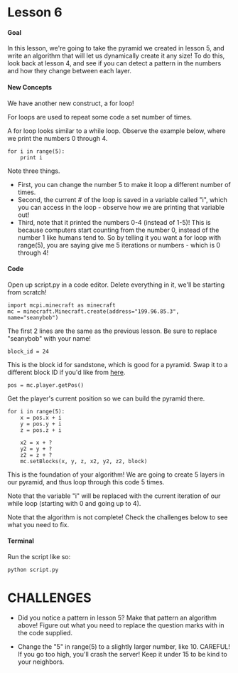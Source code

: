 # Lesson 6

#### Goal
In this lesson, we're going to take the pyramid we created in lesson 5,
   and write an algorithm that will let us dynamically create it any size!
   To do this, look back at lesson 4, and see if you can detect a pattern in the numbers
   and how they change between each layer.

#### New Concepts

We have another new construct, a for loop!

For loops are used to repeat some code a set number of times.

A for loop looks similar to a while loop. Observe the example below, where we print the numbers 0 through 4.

```
for i in range(5):
    print i
```

Note three things.

- First, you can change the number 5 to make it loop a different number of times.
- Second, the current # of the loop is saved in a variable called "i", which you can access in the loop - observe how we are printing that variable out!
- Third, note that it printed the numbers 0-4 (instead of 1-5)! This is because computers start counting from the number 0, instead of the number 1 like humans tend to. So by telling it you want a for loop with range(5), you are saying give me 5 iterations or numbers - which is 0 through 4!

#### Code
Open up script.py in a code editor. Delete everything in it, we'll be starting from scratch!

```
import mcpi.minecraft as minecraft
mc = minecraft.Minecraft.create(address="199.96.85.3", name="seanybob")
```
The first 2 lines are the same as the previous lesson. Be sure to replace "seanybob" with your name!

```
block_id = 24
```
This is the block id for sandstone, which is good for a pyramid. Swap it to a different block ID if you'd like from [here](http://minecraft-ids.grahamedgecombe.com/).

```
pos = mc.player.getPos()
```
Get the player's current position so we can build the pyramid there.



```
for i in range(5):
    x = pos.x + i
    y = pos.y + i
    z = pos.z + i

    x2 = x + ?
    y2 = y + ?
    z2 = z + ?
    mc.setBlocks(x, y, z, x2, y2, z2, block)
```
This is the foundation of your algorithm! We are going to create 5 layers in our pyramid, and thus loop through this code 5 times.

Note that the variable "i" will be replaced with the current iteration of our while loop (starting with 0 and going up to 4).

Note that the algorithm is not complete! Check the challenges below to see what you need to fix.

#### Terminal

Run the script like so:
```
python script.py
```

# CHALLENGES

- Did you notice a pattern in lesson 5? Make that pattern an algorithm above! Figure out what you need to replace the question marks with in the code supplied.

- Change the "5" in range(5) to a slightly larger number, like 10. CAREFUL! If you go too high, you'll crash the server! Keep it under 15 to be kind to your neighbors.

